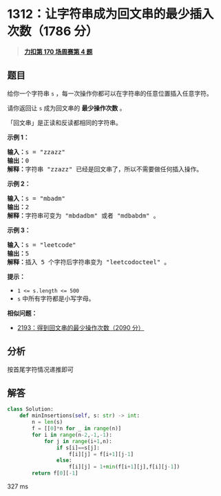 # 1312：让字符串成为回文串的最少插入次数（1786 分）


> <u>**[力扣第 170 场周赛第 4 题](https://leetcode.cn/problems/minimum-insertion-steps-to-make-a-string-palindrome/)**</u>

## 题目

<p>给你一个字符串 <code>s</code> ，每一次操作你都可以在字符串的任意位置插入任意字符。</p>

<p>请你返回让 <code>s</code> 成为回文串的 <strong>最少操作次数</strong> 。</p>

<p>「回文串」是正读和反读都相同的字符串。</p>



<p><strong>示例 1：</strong></p>

<pre>
<strong>输入：</strong>s = "zzazz"
<strong>输出：</strong>0
<strong>解释：</strong>字符串 "zzazz" 已经是回文串了，所以不需要做任何插入操作。
</pre>

<p><strong>示例 2：</strong></p>

<pre>
<strong>输入：</strong>s = "mbadm"
<strong>输出：</strong>2
<strong>解释：</strong>字符串可变为 "mbdadbm" 或者 "mdbabdm" 。
</pre>

<p><strong>示例 3：</strong></p>

<pre>
<strong>输入：</strong>s = "leetcode"
<strong>输出：</strong>5
<strong>解释：</strong>插入 5 个字符后字符串变为 "leetcodocteel" 。
</pre>



<p><strong>提示：</strong></p>

<ul>
<li><code>1 &lt;= s.length &lt;= 500</code></li>
<li><code>s</code> 中所有字符都是小写字母。</li>
</ul>


**相似问题：**
- [2193：得到回文串的最少操作次数（2090 分）](/leetcode/2193)


## 分析

按首尾字符情况递推即可

## 解答


```python
class Solution:
    def minInsertions(self, s: str) -> int:
        n = len(s)
        f = [[0]*n for _ in range(n)]
        for i in range(n-2,-1,-1):
            for j in range(i+1,n):
                if s[i]==s[j]:
                    f[i][j] = f[i+1][j-1]
                else:
                    f[i][j] = 1+min(f[i+1][j],f[i][j-1])
        return f[0][-1]
```
327 ms
